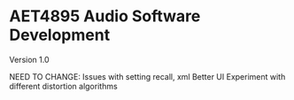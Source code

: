 # AET4895 Audio Software Development

Version 1.0 

NEED TO CHANGE: 
Issues with setting recall, xml
Better UI
Experiment with different distortion algorithms
